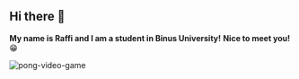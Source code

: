 ## Hi there 👋

**My name is Raffi and I am a student in Binus University!** 
**Nice to meet you!** 😁

![pong-video-game](https://github.com/raffiwr/raffiwr/assets/145559021/be9959f6-d80e-49c8-aa9f-f4d884edd5d6)

<!--
**raffiwr/raffiwr** is a ✨ _special_ ✨ repository because its `README.md` (this file) appears on your GitHub profile.



